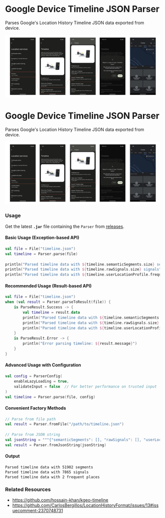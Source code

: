 # Google Device Timeline JSON Parser

Parses Google's Location History Timeline JSON data exported from device.

![Device Timeline Export Flow](resources/device-export-flow/device-timeline-export-flow.png)

# Google Device Timeline JSON Parser

Parses Google's Location History Timeline JSON data exported from device.

![Device Timeline Export Flow](resources/device-export-flow/device-timeline-export-flow.png)

### Usage
Get the latest **`.jar`** file containing the `Parser` from [releases](https://github.com/hossain-khan/kgeo-device-timeline/releases).

#### Basic Usage (Exception-based API)
```kotlin
val file = File("timeline.json")
val timeline = Parser.parse(file)

println("Parsed timeline data with ${timeline.semanticSegments.size} segments")
println("Parsed timeline data with ${timeline.rawSignals.size} signals")
println("Parsed timeline data with ${timeline.userLocationProfile.frequentPlaces.size} frequent places")
```

#### Recommended Usage (Result-based API)
```kotlin
val file = File("timeline.json")
when (val result = Parser.parseToResult(file)) {
    is ParseResult.Success -> {
        val timeline = result.data
        println("Parsed timeline data with ${timeline.semanticSegments.size} segments")
        println("Parsed timeline data with ${timeline.rawSignals.size} signals")
        println("Parsed timeline data with ${timeline.userLocationProfile.frequentPlaces.size} frequent places")
    }
    is ParseResult.Error -> {
        println("Error parsing timeline: ${result.message}")
    }
}
```

#### Advanced Usage with Configuration
```kotlin
val config = ParserConfig(
    enableLazyLoading = true,
    validateInput = false  // For better performance on trusted input
)
val timeline = Parser.parse(file, config)
```

#### Convenient Factory Methods
```kotlin
// Parse from file path
val result = Parser.fromFile("/path/to/timeline.json")

// Parse from JSON string
val jsonString = """{"semanticSegments": [], "rawSignals": [], "userLocationProfile": {"frequentPlaces": []}}"""
val result = Parser.fromJsonString(jsonString)
```


#### Output

```
Parsed timeline data with 51902 segments
Parsed timeline data with 7865 signals
Parsed timeline data with 2 frequent places
```


### Related Resources
* https://github.com/hossain-khan/kgeo-timeline
* https://github.com/CarlosBergillos/LocationHistoryFormat/issues/13#issuecomment-2370748731
